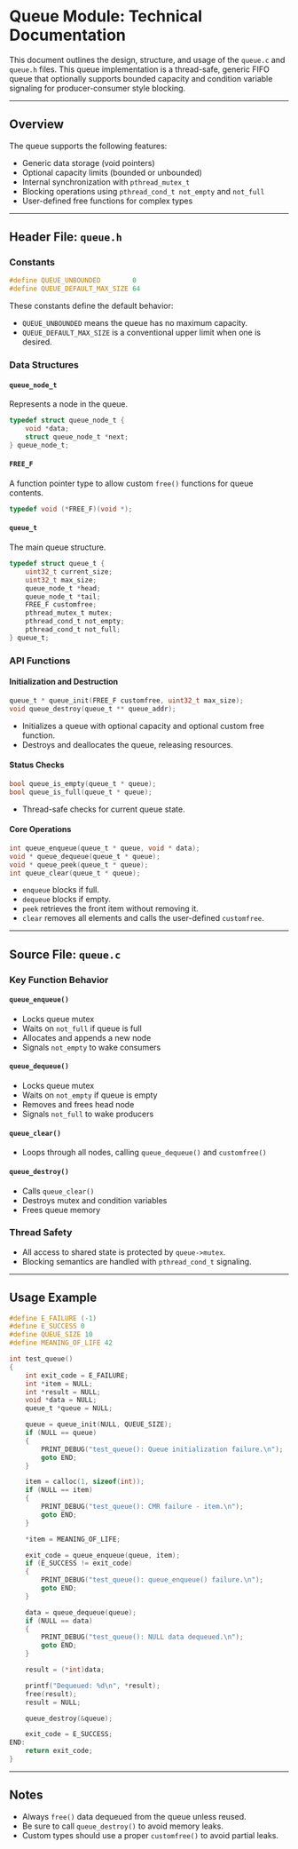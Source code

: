# Queue Module: Technical Documentation

This document outlines the design, structure, and usage of the `queue.c` and `queue.h` files. This queue implementation is a thread-safe, generic FIFO queue that optionally supports bounded capacity and condition variable signaling for producer-consumer style blocking.

---

## Overview

The queue supports the following features:

- Generic data storage (void pointers)
- Optional capacity limits (bounded or unbounded)
- Internal synchronization with `pthread_mutex_t`
- Blocking operations using `pthread_cond_t not_empty` and `not_full`
- User-defined free functions for complex types

---

## Header File: `queue.h`

### Constants

```c
#define QUEUE_UNBOUNDED        0
#define QUEUE_DEFAULT_MAX_SIZE 64
```

These constants define the default behavior:

- `QUEUE_UNBOUNDED` means the queue has no maximum capacity.
- `QUEUE_DEFAULT_MAX_SIZE` is a conventional upper limit when one is desired.

### Data Structures

#### `queue_node_t`

Represents a node in the queue.

```c
typedef struct queue_node_t {
    void *data;
    struct queue_node_t *next;
} queue_node_t;
```

#### `FREE_F`

A function pointer type to allow custom `free()` functions for queue contents.

```c
typedef void (*FREE_F)(void *);
```

#### `queue_t`

The main queue structure.

```c
typedef struct queue_t {
    uint32_t current_size;
    uint32_t max_size;
    queue_node_t *head;
    queue_node_t *tail;
    FREE_F customfree;
    pthread_mutex_t mutex;
    pthread_cond_t not_empty;
    pthread_cond_t not_full;
} queue_t;
```

### API Functions

#### Initialization and Destruction

```c
queue_t * queue_init(FREE_F customfree, uint32_t max_size);
void queue_destroy(queue_t ** queue_addr);
```

- Initializes a queue with optional capacity and optional custom free function.
- Destroys and deallocates the queue, releasing resources.

#### Status Checks

```c
bool queue_is_empty(queue_t * queue);
bool queue_is_full(queue_t * queue);
```

- Thread-safe checks for current queue state.

#### Core Operations

```c
int queue_enqueue(queue_t * queue, void * data);
void * queue_dequeue(queue_t * queue);
void * queue_peek(queue_t * queue);
int queue_clear(queue_t * queue);
```

- `enqueue` blocks if full.
- `dequeue` blocks if empty.
- `peek` retrieves the front item without removing it.
- `clear` removes all elements and calls the user-defined `customfree`.

---

## Source File: `queue.c`

### Key Function Behavior

#### `queue_enqueue()`

- Locks queue mutex
- Waits on `not_full` if queue is full
- Allocates and appends a new node
- Signals `not_empty` to wake consumers

#### `queue_dequeue()`

- Locks queue mutex
- Waits on `not_empty` if queue is empty
- Removes and frees head node
- Signals `not_full` to wake producers

#### `queue_clear()`

- Loops through all nodes, calling `queue_dequeue()` and `customfree()`

#### `queue_destroy()`

- Calls `queue_clear()`
- Destroys mutex and condition variables
- Frees queue memory

### Thread Safety

- All access to shared state is protected by `queue->mutex`.
- Blocking semantics are handled with `pthread_cond_t` signaling.

---

## Usage Example

```c
#define E_FAILURE (-1)
#define E_SUCCESS 0
#define QUEUE_SIZE 10
#define MEANING_OF_LIFE 42

int test_queue()
{
    int exit_code = E_FAILURE;
    int *item = NULL;
    int *result = NULL;
    void *data = NULL;
    queue_t *queue = NULL;

    queue = queue_init(NULL, QUEUE_SIZE);
    if (NULL == queue)
    {
        PRINT_DEBUG("test_queue(): Queue initialization failure.\n");
        goto END;
    }

    item = calloc(1, sizeof(int));
    if (NULL == item)
    {
        PRINT_DEBUG("test_queue(): CMR failure - item.\n");
        goto END;
    }

    *item = MEANING_OF_LIFE;

    exit_code = queue_enqueue(queue, item);
    if (E_SUCCESS != exit_code)
    {
        PRINT_DEBUG("test_queue(): queue_enqueue() failure.\n");
        goto END;
    }

    data = queue_dequeue(queue);
    if (NULL == data)
    {
        PRINT_DEBUG("test_queue(): NULL data dequeued.\n");
        goto END;
    }

    result = (*int)data;

    printf("Dequeued: %d\n", *result);
    free(result);
    result = NULL;

    queue_destroy(&queue);

    exit_code = E_SUCCESS;
END:
    return exit_code;
}
```

---

## Notes

- Always `free()` data dequeued from the queue unless reused.
- Be sure to call `queue_destroy()` to avoid memory leaks.
- Custom types should use a proper `customfree()` to avoid partial leaks.
